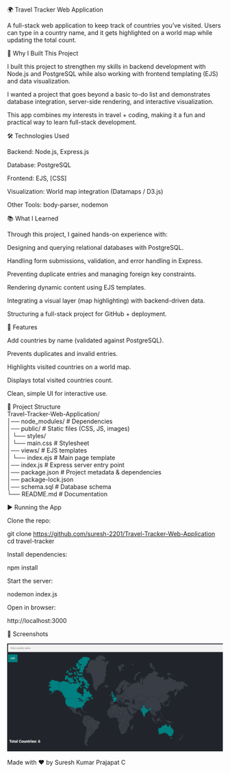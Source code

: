 🌍 Travel Tracker Web Application

A full-stack web application to keep track of countries you’ve visited. Users can type in a country name, and it gets highlighted on a world map while updating the total count.

📌 Why I Built This Project

I built this project to strengthen my skills in backend development with Node.js and PostgreSQL while also working with frontend templating (EJS) and data visualization.

I wanted a project that goes beyond a basic to-do list and demonstrates database integration, server-side rendering, and interactive visualization.

This app combines my interests in travel + coding, making it a fun and practical way to learn full-stack development.

🛠 Technologies Used

Backend: Node.js, Express.js

Database: PostgreSQL

Frontend: EJS, [CSS]

Visualization: World map integration (Datamaps / D3.js)

Other Tools: body-parser, nodemon

📚 What I Learned

Through this project, I gained hands-on experience with:

Designing and querying relational databases with PostgreSQL.

Handling form submissions, validation, and error handling in Express.

Preventing duplicate entries and managing foreign key constraints.

Rendering dynamic content using EJS templates.

Integrating a visual layer (map highlighting) with backend-driven data.

Structuring a full-stack project for GitHub + deployment.

🚀 Features

Add countries by name (validated against PostgreSQL).

Prevents duplicates and invalid entries.

Highlights visited countries on a world map.

Displays total visited countries count.

Clean, simple UI for interactive use.

📂 Project Structure <br>
Travel-Tracker-Web-Application/<br>
│── node_modules/         # Dependencies  <br>
│── public/               # Static files (CSS, JS, images) <br> 
│   └── styles/  <br>
│       └── main.css      # Stylesheet  <br>
│── views/                # EJS templates  <br>
│   └── index.ejs         # Main page template  <br>
│── index.js              # Express server entry point <br> 
│── package.json          # Project metadata & dependencies  <br>
│── package-lock.json  <br>
│── schema.sql            # Database schema  <br>
└── README.md             # Documentation  <br>

▶️ Running the App

Clone the repo:

git clone https://github.com/suresh-2201/Travel-Tracker-Web-Application
cd travel-tracker


Install dependencies:

npm install


Start the server:

nodemon index.js


Open in browser:

http://localhost:3000

📸 Screenshots

![alt text](image.png)


Made with ❤️ by Suresh Kumar Prajapat C
